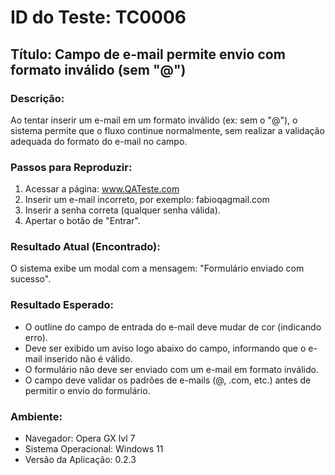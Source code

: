 # ID do Teste: TC0006

## Título: Campo de e-mail permite envio com formato inválido (sem "@")

### Descrição:
Ao tentar inserir um e-mail em um formato inválido (ex: sem o "@"), o sistema permite que o fluxo continue normalmente, sem realizar a validação adequada do formato do e-mail no campo.

### Passos para Reproduzir:
1. Acessar a página: www.QATeste.com  
2. Inserir um e-mail incorreto, por exemplo: fabioqagmail.com  
3. Inserir a senha correta (qualquer senha válida).  
4. Apertar o botão de "Entrar".

### Resultado Atual (Encontrado):
O sistema exibe um modal com a mensagem: "Formulário enviado com sucesso".

### Resultado Esperado:
- O outline do campo de entrada do e-mail deve mudar de cor (indicando erro).
- Deve ser exibido um aviso logo abaixo do campo, informando que o e-mail inserido não é válido.
- O formulário não deve ser enviado com um e-mail em formato inválido.
- O campo deve validar os padrões de e-mails (@, .com, etc.) antes de permitir o envio do formulário.

### Ambiente:
- Navegador: Opera GX lvl 7  
- Sistema Operacional: Windows 11  
- Versão da Aplicação: 0.2.3
